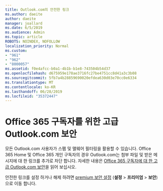 ```yaml
---
title: Outlook.com의 안전한 링크
ms.author: daeite
author: daeite
manager: joallard
ms.date: 6/5/2019
ms.audience: Admin
ms.topic: article
ROBOTS: NOINDEX, NOFOLLOW
localization_priority: Normal
ms.custom:
- "961"
- "962"
- "8000057"
ms.assetid: f0e4afcc-b0a1-4b1b-b1e8-743504b54d37
ms.openlocfilehash: d675959e178ae3716fc27be4751cc8d41a3c3b08
ms.sourcegitcommit: 5fb7a4b28859690020efdea630d03e70cc0e6334
ms.translationtype: MT
ms.contentlocale: ko-KR
ms.lasthandoff: 06/28/2019
ms.locfileid: "35372447"
---
```

# <a name="advanced-outlookcom-security-for-office-365-subscribers"></a>Office 365 구독자를 위한 고급 Outlook.com 보안

모든 Outlook.com 사용자가 스팸 및 맬웨어 필터링을 활용할 수 있습니다. Office 365 Home 및 Office 365 개인 구독자의 경우 Outlook.com는 첨부 파일 및 받은 메시지에 대 한 링크를 추가로 차단 합니다. 자세한 내용은 [Office 365 구독자에 대 한 고급 Outlook.com 보안](https://support.office.com/article/882d2243-eab9-4545-a58a-b36fee4a46e2)을 읽어 보십시오.

안전한 링크를 설정 하거나 해제 하려면 [premium 보안 설정](https://outlook.live.com/mail/options/premium/security) (**설정** > **프리미엄** > **보안**)으로 이동 합니다.